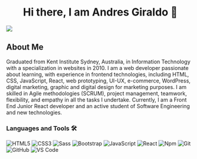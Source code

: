 <div align="center">
<h1 align="center">Hi there, I am Andres Giraldo 👋</h1>
</div>

<img src="https://dualconnection.com.co/wp-content/uploads/2024/07/banner-git.jpg">

## About Me

Graduated from Kent Institute Sydney, Australia, in Information Technology with a specialization in websites in 2010. I am a web developer passionate about learning, with experience in frontend technologies, including HTML, CSS, JavaScript, React, web prototyping, UI-UX, e-commerce, WordPress, digital marketing, graphic and digital design for marketing purposes. I am skilled in Agile methodologies (SCRUM), project management, teamwork, flexibility, and empathy in all the tasks I undertake. Currently, I am a Front End Junior React developer and an active student of Software Engineering and new technologies.

### Languages and Tools 🛠 



![HTML5](https://img.shields.io/badge/-HTML5-%23E44D27?style=flat-square&logo=html5&logoColor=ffffff)
![CSS3](https://img.shields.io/badge/-CSS3-%231572B6?style=flat-square&logo=css3)
![Sass](https://img.shields.io/badge/-Sass-%23CC6699?style=flat-square&logo=sass&logoColor=ffffff)
![Bootstrap](https://img.shields.io/badge/-Bootstrap-563D7C?style=flat-square&logo=Bootstrap)
![JavaScript](https://img.shields.io/badge/-JavaScript-%23F7DF1C?style=flat-square&logo=javascript&logoColor=000000&labelColor=%23F7DF1C&color=%23FFCE5A)
![React](https://img.shields.io/badge/-React-61DAFB?style=flat-square&logo=react&logoColor=ffffff)
![Npm](https://img.shields.io/badge/-npm-CB3837?style=flat-square&logo=npm)
![Git](https://img.shields.io/badge/-Git-%23F05032?style=flat-square&logo=git&logoColor=%23ffffff)
![GitHub](https://img.shields.io/badge/-GitHub-181717?style=flat-square&logo=github)
![VS Code](http://img.shields.io/badge/-VS%20Code-007ACC?style=flat-square&logo=visual-studio-code&logoColor=ffffff)


<!--
**jag8210/jag8210** is a ✨ _special_ ✨ repository because its `README.md` (this file) appears on your GitHub profile.

Here are some ideas to get you started:

- 🔭 I’m currently working on ...
- 🌱 I’m currently learning ...
- 👯 I’m looking to collaborate on ...
- 🤔 I’m looking for help with ...
- 💬 Ask me about ...
- 📫 How to reach me: ...
- 😄 Pronouns: ...
- ⚡ Fun fact: ...
-->

